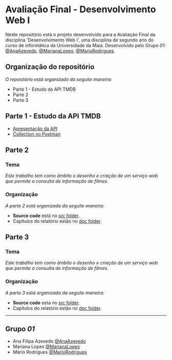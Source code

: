 # Avaliação Final - Desenvolvimento Web I

Neste repositório está o projeto desenvolvido para a Avaliação Final da disciplina 'Desenvolvimento Web I', uma disciplina de segundo ano do curso de informática da Universidade da Maia. Desenvolvido pelo Grupo _01_: [@AnaAzevedo](https://github.com/AnaAzevedo2), [@MarianaLopes](https://github.com/marlope02), [@MarioRodrigues](https://github.com/MarioRodrigues2304).



## Organização do repositório 

_O repositório está organizado da seguite maneira:_
* Parte 1 - Estudo da API TMDB 
* Parte 2 
* Parte 3 

## Parte 1 - Estudo da API TMDB
* [Apresentação da API](Parte_1/Apresentaç¦o_Parte1.pdf)
* [Collection no Postman](Parte_1)

## Parte 2 
### Tema 
_Este trabalho tem como âmbito o desenho e criação de um serviço web que permite a consulta de informação de filmes._

### Organização
_A parte 2 está organizada da seguite maneira:_
* **Source code** está no [src folder](Parte_2/src).
* Capítulos do relatório estão no [doc folder](Parte_2/doc).



## Parte 3
### Tema 
_Este trabalho tem como âmbito o desenho e criação de um serviço web que permite a consulta de informação de filmes._

### Organização
_A parte 3 está organizada da seguite maneira:_
* **Source code** está no [src folder]().
* Capítulos do relatório estão no [doc folder]().


_____
## Grupo _01_
* Ana Filipa Azevedo [@AnaAzevedo](https://github.com/AnaAzevedo2) 
* Mariana Lopes [@MarianaLopes](https://github.com/marlope02) 
* Mário Rodrigues [@MarioRodrigues](https://github.com/MarioRodrigues2304)

